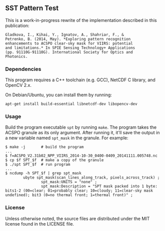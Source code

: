 ## SST Pattern Test

This is a work-in-progress rewrite of the implementation described in
this publication:

	Gladkova, I., Kihai, Y., Ignatov, A., Shahriar, F., &
	Petrenko, B. (2014, May). *Exploring pattern recognition
	enhancements to ACSPO clear-sky mask for VIIRS: potential
	and limitations.* In SPIE Sensing Technology+ Applications
	(pp. 91110G-91110G). International Society for Optics and
	Photonics.

### Dependencies

This program requires a C++ toolchain (e.g. GCC), NetCDF C library,
and OpenCV 2.x.

On Debian/Ubuntu, you can install them by running:

	apt-get install build-essential libnetcdf-dev libopencv-dev

### Usage

Build the program executable `spt` by running `make`. The program takes
the ACSPO granule as its only argument. After running it, it'll save
the output in a new variable named `spt_mask` in the granule. For example:

	$ make -j		# build the program
	...
	$ f=ACSPO_V2.31b02_NPP_VIIRS_2014-10-30_0400-0409_20141111.005748.nc
	$ cp $f SPT_$f	# make a copy of the granule
	$ ./spt SPT_$f	# run program
	...
	$ ncdump -h SPT_$f | grep spt_mask
	        ubyte spt_mask(scan_lines_along_track, pixels_across_track) ;
	                spt_mask:UNITS = "none" ;
	                spt_mask:Description = "SPT mask packed into 1 byte: bits1-2 (00=clear; 01=probably clear; 10=cloudy; 11=clear-sky mask undefined); bit3 (0=no thermal front; 1=thermal front)" ;

### License

Unless otherwise noted, the source files are distributed under the MIT
license found in the LICENSE file.
